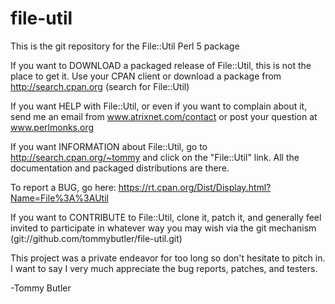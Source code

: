 file-util
=========

This is the git repository for the File::Util Perl 5 package

If you want to DOWNLOAD a packaged release of File::Util, this is not the 
place to get it. Use your CPAN client or download a package from 
http://search.cpan.org (search for File::Util)

If you want HELP with File::Util, or even if you want to complain about 
it, send me an email from www.atrixnet.com/contact or post your question 
at www.perlmonks.org

If you want INFORMATION about File::Util, go to http://search.cpan.org/~tommy 
and click on the "File::Util" link. All the documentation and packaged 
distributions are there.

To report a BUG, go here:
   https://rt.cpan.org/Dist/Display.html?Name=File%3A%3AUtil

If you want to CONTRIBUTE to File::Util, clone it, patch it, and generally 
feel invited to participate in whatever way you may wish via the git 
mechanism (git://github.com/tommybutler/file-util.git)

This project was a private endeavor for too long so don't hesitate to pitch in. 
I want to say I very much appreciate the bug reports, patches, and testers.

-Tommy Butler
